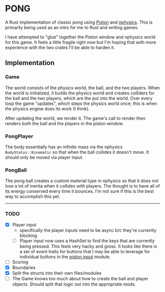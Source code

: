 # PONG
A Rust implementation of classic pong using [Piston](https://www.piston.rs/) and [nphysics](https://nphysics.org/). This is primarily being used as an intro for me to Rust and writing games. 

I have attempted to "glue" together the Piston window and nphysics world for this game. It feels a little fragile right now but I'm hoping that with more experience with the two crates I'll be able to harden it.

## Implementation

### Game
The world consists of the physics world, the ball, and the two players. When the world is initialized, it builds the physics world and creates colliders for the ball and the two players, which are the put into the world. Over every loop the game "updates", which steps the physics world once; this is when the physics engine does its work (I think). 

After updating the world, we render it. The game's call to render then renders both the ball and the players in the piston window.

### PongPlayer
The body essentially has an infinite mass via the nphysics `BodyStatus::Kinematic` so that when the ball collides it doesn't move. It should only be moved via player input.

### PongBall
The pong ball creates a custom material type in nphysics so that it does not lose a lot of inertia when it collides with players. The thought is to have all of its energy conserved every time it bounces. I'm not sure if this is the best way to accomplish this yet. 

---
### TODO
- [x] Player input
    * specifically the player inputs need to be async b/c they're currently blocking
    - [ ] Player input now uses a HashSet to find the keys that are currently being pressed. This feels very hacky and gross. It looks like there is a set of event traits for buttons that I may be able to leverage for individual buttons in the [piston input](https://github.com/PistonDevelopers/piston/blob/V0.33.0/src/input/src/button.rs#L32) module.
- [ ] Scoring
- [x] Boundaries
- [x] Split the structs into their own files/modules
- [ ] The Game knows too much about how to create the ball and player objects. Should split that logic out into the appropriate mods.
